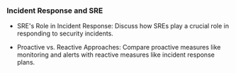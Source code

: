 ### Incident Response and SRE

- SRE's Role in Incident Response: Discuss how SREs play a crucial role in responding to security incidents.

- Proactive vs. Reactive Approaches: Compare proactive measures like monitoring and alerts with reactive measures like incident response plans.

